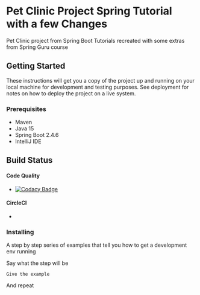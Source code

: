 # Pet Clinic Project Spring Tutorial with a few Changes

Pet Clinic project from Spring Boot Tutorials recreated with some extras from Spring Guru course

## Getting Started

These instructions will get you a copy of the project up and running on your local machine for development and testing purposes. See deployment for notes on how to deploy the project on a live system.

### Prerequisites

- Maven
- Java 15
- Spring Boot 2.4.6
- IntelliJ IDE 

## Build Status

#### Code Quality
* [![Codacy Badge](https://app.codacy.com/project/badge/Grade/31c64005345449148652d57b8969a67c)](https://www.codacy.com/manual/josousa82/pet-clinic-tutorial/dashboard?utm_source=github.com&amp;utm_medium=referral&amp;utm_content=josousa82/pet-clinic-tutorial&amp;utm_campaign=Badge_Grade)

#### CircleCI
* [![<CircleCI>](https://circleci.com/gh/josousa82/pet-clinic-tutorial.svg?style=shield)](https://circleci.com/gh/josousa82/pet-clinic-tutorial)

    
### Installing

A step by step series of examples that tell you how to get a development env running

Say what the step will be

```
Give the example
```

And repeat

```
